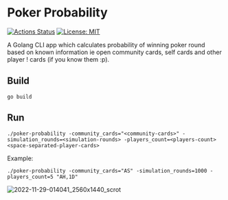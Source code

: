 # Poker Probability

[![Actions Status](https://github.com/abhayptp/poker-probability/actions/workflows/go.yml/badge.svg)](https://github.com/abhayptp/poker-probability/actions)
[![License: MIT](https://img.shields.io/badge/license-MIT-blue.svg)](https://opensource.org/licenses/MIT)

A Golang CLI app which calculates probability of winning poker round based on known information ie open community cards, self cards and other player !
cards (if you know them :p).

## Build
```
go build
```

## Run
```
./poker-probability -community_cards="<community-cards>" -simulation_rounds=<simulation-rounds> -players_count=<players-count> <space-separated-player-cards>
```

Example:
```
./poker-probability -community_cards="AS" -simulation_rounds=1000 -players_count=5 "AH,1D"
```
![2022-11-29-014041_2560x1440_scrot](https://user-images.githubusercontent.com/22256898/204371908-f4c3a664-b210-4ca3-9db9-b75297eba7e3.png)
